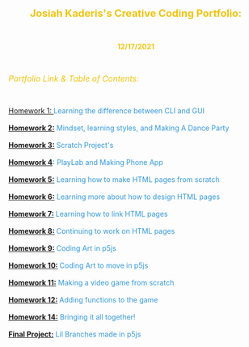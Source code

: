 <p style="text-align: center;">
	<span style="color:#f1c40f;"><span style="font-size:20px;"><strong>Josiah Kaderis&#39;s Creative Coding Portfolio:</strong></span></span>
</p>

<p style="text-align: center;">
	&nbsp;
</p>

<p style="text-align: center;">
	<span style="color:#f1c40f;"><strong>12/17/2021</strong></span>
</p>

<p style="text-align: center;">
	&nbsp;
</p>

<p>
	<em><span style="color:#f1c40f;"><span style="font-size:16px;">Portfolio Link &amp; Table of Contents:</span></span></em>
</p>

<p>
	&nbsp;
</p>

<p>
	<span style="color:#3498db;"><strong><span style="display: none;">&nbsp;</span></strong><a href="https://hotcupjo23.github.io/MART-120/Homework%201">Homework 1: </a>Learning the difference between CLI and GUI</span>
	<br>
	<br>
	<span style="color:#3498db;"><strong><span style="display: none;">&nbsp;</span><a href="https://hotcupjo23.github.io/MART-120/Homework%202">Homework 2:</a><span style="display: none;">&nbsp;</span></strong> Mindset, learning styles, and Making A Dance Party<br>
	<br>
	<strong><a href="https://hotcupjo23.github.io/MART-120/Hoemwork%203">Homework 3:</a> </strong>Scratch Project&#39;s<br>
	<br>
	<strong><a href="https://hotcupjo23.github.io/MART-120/Hoemwork%204">Homework 4</a>:</strong> PlayLab and Making Phone App<br>
	<br>
	<strong><a href="https://hotcupjo23.github.io/MART-120/Homework%205">Homework 5:</a></strong> Learning how to make HTML pages from scratch</span>
	<br>
	<br>
	<span style="color:#3498db;"><strong><a href="https://hotcupjo23.github.io/MART-120/Homework%206">Homework 6:</a></strong> Learning more about how to design HTML pages
	<br>
	<br>
	<strong><a href="https://hotcupjo23.github.io/MART-120/Homework%207">Homework 7:</a> </strong>Learning how to link HTML pages<br>
	<br>
	<strong><a href="https://hotcupjo23.github.io/MART-120/Homework%208">Homework 8:</a> </strong>Continuing to work on HTML pages<br>
	<br>
	<strong><a href="https://hotcupjo23.github.io/MART-120/Homework%209">Homework 9:</a> </strong>Coding Art in p5js<br>
	<br>
	<strong><a href="https://hotcupjo23.github.io/MART-120/Homework%2010">Homework 10:</a> </strong>Coding Art to move in p5js<br>
	<br>
	<strong><a href="https://hotcupjo23.github.io/MART-120/Hoemwork%2011">Homework 11:</a></strong> Making a video game from scratch<br>
	<br>
	<strong><a href="https://hotcupjo23.github.io/MART-120/Week%2012">Homework 12:</a> </strong>Adding functions to the game<br>
	<br>
	<strong><a href="https://hotcupjo23.github.io/MART-120/Homework14">Homework 14:</a></strong> Bringing it all together!<br>
	<br>
	<strong><a href="https://hotcupjo23.github.io/MART-120/Final-Project">Final Project:</a></strong> Lil Branches made in p5js</span>
</p>
